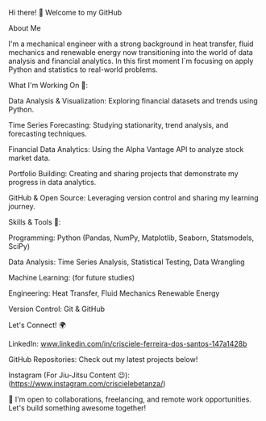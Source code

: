 Hi there! 👋 Welcome to my GitHub

About Me

I'm a mechanical engineer with a strong background in heat transfer, fluid mechanics and renewable energy now transitioning into the world of data analysis and financial analytics. In this first moment I´m focusing on apply Python and statistics to real-world problems.

What I'm Working On 🚀:

Data Analysis & Visualization: Exploring financial datasets and trends using Python.

Time Series Forecasting: Studying stationarity, trend analysis, and forecasting techniques.

Financial Data Analytics: Using the Alpha Vantage API to analyze stock market data.

Portfolio Building: Creating and sharing projects that demonstrate my progress in data analytics.

GitHub & Open Source: Leveraging version control and sharing my learning journey.

Skills & Tools 🔧:

Programming: Python (Pandas, NumPy, Matplotlib, Seaborn, Statsmodels, SciPy)

Data Analysis: Time Series Analysis, Statistical Testing, Data Wrangling

Machine Learning: (for future studies)

Engineering: Heat Transfer, Fluid Mechanics Renewable Energy

Version Control: Git & GitHub

Let's Connect! 🌍

LinkedIn: www.linkedin.com/in/crisciele-ferreira-dos-santos-147a1428b

GitHub Repositories: Check out my latest projects below!

Instagram (For Jiu-Jitsu Content 😉): (https://www.instagram.com/criscielebetanza/)

📌 I'm open to collaborations, freelancing, and remote work opportunities. Let's build something awesome together!

<!--
**criscieleferreira/criscieleferreira** is a ✨ _special_ ✨ repository because its `README.md` (this file) appears on your GitHub profile.

Here are some ideas to get you started:

- 🔭 I’m currently working on ...
- 🌱 I’m currently learning ...
- 👯 I’m looking to collaborate on ...
- 🤔 I’m looking for help with ...
- 💬 Ask me about ...
- 📫 How to reach me: ...
- 😄 Pronouns: ...
- ⚡ Fun fact: ...
-->
